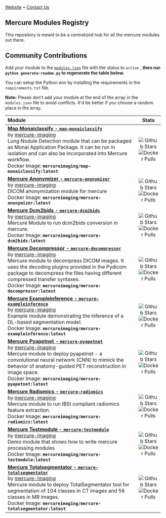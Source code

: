 [Website](https://mercure-imaging.org/docs/) • [Contact Us](https://mercure-imaging.zulipchat.com/)

## Mercure Modules Registry

This repository is meant to be a centralized hub for all the mercure modules out there.

## Community Contributions

Add your module to the [`modules.json`](https://github.com/mercure-imaging/modules-registry/blob/main/modules.json) file with the status to `active` , **then run `python generate-readme.py` to regenerate the table below.**

You can setup the Python env by installing the requirements in the `requirements.txt` file.

**Note:** Please don't add your module at the end of the array in the `modules.json` file to avoid conflicts. It'd be better if you choose a random place in the array.

<!-- Do not remove or modify this section. Make all updates to modules.json -->
<!-- ⛔️ AUTO-GENERATED-CONTENT:START -->
| Module | Stats |
|:---------------------------|:-----------:|
| **[Map Monaiclassify - `map-monaiclassify`](https://github.com/mercure-imaging/MAP-monaiclassify)** <br/> by [mercure-imaging](http://github.com/mercure-imaging) <br/>Lung Nodule Detection module that can be packaged as Monai Application Package. It can be run in isolation and can also be incorporated into Mercure workflow.  <br/>Docker Image: **`mercureimaging/map-monaiclassify:latest`**  <br/>| ![Github Stars](https://img.shields.io/github/stars/mercure-imaging/MAP-monaiclassify) <br/>![Docker Pulls](https://img.shields.io/docker/pulls/mercureimaging/map-monaiclassify)|
| **[Mercure Anonymizer - `mercure-anonymizer`](https://github.com/mercure-imaging/mercure-anonymizer)** <br/> by [mercure-imaging](http://github.com/mercure-imaging) <br/>DICOM anonymization module for mercure  <br/>Docker Image: **`mercureimaging/mercure-anonymizer:latest`**  <br/>| ![Github Stars](https://img.shields.io/github/stars/mercure-imaging/mercure-anonymizer) <br/>![Docker Pulls](https://img.shields.io/docker/pulls/mercureimaging/mercure-anonymizer)|
| **[Mercure Dcm2bids - `mercure-dcm2bids`](https://github.com/mercure-imaging/mercure-dcm2bids)** <br/> by [mercure-imaging](http://github.com/mercure-imaging) <br/>Mercure Module to run dcm2bids conversion in mercure.  <br/>Docker Image: **`mercureimaging/mercure-dcm2bids:latest`**  <br/>| ![Github Stars](https://img.shields.io/github/stars/mercure-imaging/mercure-dcm2bids) <br/>![Docker Pulls](https://img.shields.io/docker/pulls/mercureimaging/mercure-dcm2bids)|
| **[Mercure Decompressor - `mercure-decompressor`](https://github.com/mercure-imaging/mercure-decompressor)** <br/> by [mercure-imaging](http://github.com/mercure-imaging) <br/>Mercure module to decompress DICOM images. It uses the decoding plugins provided in the Pydicom package to decompress the files having different compressed transfer syntaxes.  <br/>Docker Image: **`mercureimaging/mercure-decompressor:latest`**  <br/>| ![Github Stars](https://img.shields.io/github/stars/mercure-imaging/mercure-decompressor) <br/>![Docker Pulls](https://img.shields.io/docker/pulls/mercureimaging/mercure-decompressor)|
| **[Mercure Exampleinference - `mercure-exampleinference`](https://github.com/mercure-imaging/mercure-exampleinference)** <br/> by [mercure-imaging](http://github.com/mercure-imaging) <br/>Example module demonstrating the inference of a DL-based segmentation model.  <br/>Docker Image: **`mercureimaging/mercure-exampleinference:latest`**  <br/>| ![Github Stars](https://img.shields.io/github/stars/mercure-imaging/mercure-exampleinference) <br/>![Docker Pulls](https://img.shields.io/docker/pulls/mercureimaging/mercure-exampleinference)|
| **[Mercure Pyapetnet - `mercure-pyapetnet`](https://github.com/mercure-imaging/mercure-pyapetnet)** <br/> by [mercure-imaging](http://github.com/mercure-imaging) <br/>Mercure module to deploy pyapetnet - a convolutional neural network (CNN) to mimick the behavior of anatomy-guided PET reconstruction in image space.  <br/>Docker Image: **`mercureimaging/mercure-pyapetnet:latest`**  <br/>| ![Github Stars](https://img.shields.io/github/stars/mercure-imaging/mercure-pyapetnet) <br/>![Docker Pulls](https://img.shields.io/docker/pulls/mercureimaging/mercure-pyapetnet)|
| **[Mercure Radiomics - `mercure-radiomics`](https://github.com/mercure-imaging/mercure-radiomics)** <br/> by [mercure-imaging](http://github.com/mercure-imaging) <br/>Mercure module to run IBSI compliant radiomics feature extraction.  <br/>Docker Image: **`mercureimaging/mercure-radiomics:latest`**  <br/>| ![Github Stars](https://img.shields.io/github/stars/mercure-imaging/mercure-radiomics) <br/>![Docker Pulls](https://img.shields.io/docker/pulls/mercureimaging/mercure-radiomics)|
| **[Mercure Testmodule - `mercure-testmodule`](https://github.com/mercure-imaging/mercure-testmodule)** <br/> by [mercure-imaging](http://github.com/mercure-imaging) <br/>Demo module that shows how to write mercure processing modules  <br/>Docker Image: **`mercureimaging/mercure-testmodule:latest`**  <br/>| ![Github Stars](https://img.shields.io/github/stars/mercure-imaging/mercure-testmodule) <br/>![Docker Pulls](https://img.shields.io/docker/pulls/mercureimaging/mercure-testmodule)|
| **[Mercure Totalsegmentator - `mercure-totalsegmentator`](https://github.com/mercure-imaging/mercure-totalsegmentator)** <br/> by [mercure-imaging](http://github.com/mercure-imaging) <br/>Mercure module to deploy TotalSegmentator tool for segmentation of 104 classes in CT images and 56 classes in MR images.  <br/>Docker Image: **`mercureimaging/mercure-totalsegmentator:latest`**  <br/>| ![Github Stars](https://img.shields.io/github/stars/mercure-imaging/mercure-totalsegmentator) <br/>![Docker Pulls](https://img.shields.io/docker/pulls/mercureimaging/mercure-totalsegmentator)|
<!-- ⛔️ AUTO-GENERATED-CONTENT:END -->
<!-- Do not remove or modify this section. Make all updates to modules.json -->